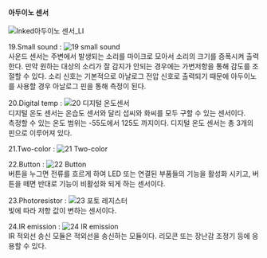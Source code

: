 <b>아두이노 센서</b>
<br><br>
![Inked아두이노 센서_LI](https://user-images.githubusercontent.com/59801728/73622096-cba91900-467b-11ea-9ceb-72104e0c4148.jpg)


19.Small sound
: ![19  small sound](https://user-images.githubusercontent.com/59801728/73705234-a29a8e00-4738-11ea-897e-6cc41c33b275.jpg)<br>
사운드 센서는 주변에서 발생되는 소리를 마이크로 모아서 소리의 크기를 증폭시켜 출력한다. 만약 원하는 대상의 소리가 잘 감지가 안되는 경우에는 가변저항을 통해 감도를 조절할 수 있다. 소리 신호는 기본적으로 아날로그 전압 신호로 출력되기 때문에 아두이노를 사용할 경우 아날로그 핀을 통해 측정이 된다.


20.Digital temp
: ![20  디지털 온도센서](https://user-images.githubusercontent.com/59801728/73705490-6f0c3380-4739-11ea-8008-90e47f7a8497.jpg)<br>
디지털 온도 센서는 온습도 센서와 달리 섭씨와 화씨를 모두 구할 수 있는 센서이다.<br>
측정할 수 있는 온도 범위는 -55도에서 125도 까지이다. 디지털 온도 센서는 총 3개의 핀으로 이루어져 있다.


21.Two-color
: ![21  Two-color](https://user-images.githubusercontent.com/59801728/73705787-2a34cc80-473a-11ea-9e4b-d80eba166c0f.jpg)<br>


22.Button
: ![22  Button](https://user-images.githubusercontent.com/59801728/73705892-6700c380-473a-11ea-98ef-93f6020f0149.jpg)<br>
버튼을 누그면 전류를 흐르게 하여 LED 또는 연결된 부품들의 기능을 활성화 시키고, 버튼을 떼면 반대로 기능이 비활성화 되게 하는 센서이다.


23.Photoresistor
: ![23  포토 레지스터](https://user-images.githubusercontent.com/59801728/73706557-15f1cf00-473c-11ea-86cf-0ccf1acbc9f8.jpg)<br>
빛에 따라 저항 값이 변하는 센서이다.


24.IR emission
: ![24  IR emission](https://user-images.githubusercontent.com/59801728/73706766-ac25f500-473c-11ea-92f1-6c5080d7ada3.jpg)<br> 
IR 적외선 송신 모듈은 적외선을 송신하는 모듈이다. 리모콘 또는 장난감 조정기 등에 응용할 수 있다.
